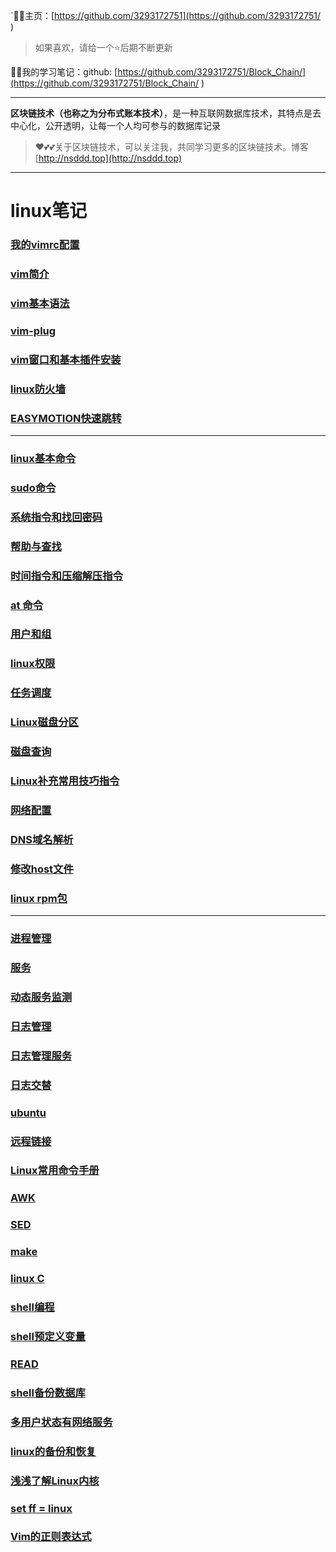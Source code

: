 `😶‍🌫️主页：[https://github.com/3293172751](https://github.com/3293172751/  )  

>   如果喜欢，请给一个⭐后期不断更新

😶‍🌫️我的学习笔记：github: [https://github.com/3293172751/Block_Chain/](https://github.com/3293172751/Block_Chain/ ) 

---

**区块链技术（也称之为分布式账本技术）**，是一种互联网数据库技术，其特点是去中心化，公开透明，让每一个人均可参与的数据库记录

>   ❤️💕💕关于区块链技术，可以关注我，共同学习更多的区块链技术。博客[http://nsddd.top](http://nsddd.top)

---



# linux笔记

### [我的vimrc配置](markdown/my_vim.md)

### [vim简介](markdown/1.md)

###  [vim基本语法](markdown/2.md)

### [vim-plug](markdown/3.md)

### [vim窗口和基本插件安装](markdown/4.md)

### [linux防火墙](markdown/5.md)

### [EASYMOTION快速跳转](markdown/6.md)
***
### [linux基本命令](markdown/7.md)
### [sudo命令](markdown/8.md)
### [系统指令和找回密码](markdown/9.md)
### [帮助与查找](markdown/10.md)
### [时间指令和压缩解压指令](markdown/11.md)
### [at 命令 ](markdown/12.md)
### [用户和组](markdown/13.md)
### [linux权限](markdown/14.md)
### [任务调度](markdown/15.md)
### [Linux磁盘分区](markdown/16.md)
### [磁盘查询](markdown/17.md)
### [Linux补充常用技巧指令](markdown/18.md)
### [网络配置](markdown/19.md)
### [DNS域名解析](markdown/20.md)
### [修改host文件](markdown/21.md)
### [linux rpm包](markdown/22.md)
***
### [进程管理](markdown/23.md)

### [服务](markdown/24.md)

### [动态服务监测](markdown/25.md)

### [日志管理](markdown/26.md)

### [日志管理服务](markdown/27.md)

### [日志交替](markdown/28.md)

### [ubuntu](markdown/29.md)

### [远程链接](markdown/30.md)

### [Linux常用命令手册 ](markdown/31.md)

### [AWK](markdown/32.md)

### [SED](markdown/33.md)

### [make](markdown/34.md)

### [linux C](markdown/35.md)

### [shell编程](markdown/36.md)

### [shell预定义变量](markdown/37.md)

### [READ](markdown/38.md)

### [shell备份数据库](markdown/39.md)

### [多用户状态有网络服务](markdown/40.md)

### [linux的备份和恢复](markdown/41.md)

### [浅浅了解Linux内核](markdown/42.md)

### [set ff = linux](markdown/43.md)

### [Vim的正则表达式](markdown/44.md)

